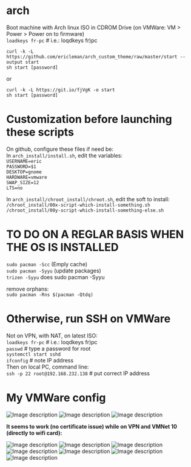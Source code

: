 ﻿# arch
 Boot machine with Arch linux ISO in CDROM Drive (on VMWare: VM > Power > Power on to firmware)  
`loadkeys fr-pc` # i.e.: loqdkeys fr)pc

`curl -k -L https://github.com/ericleman/arch_custom_theme/raw/master/start --output start`  
`sh start [password]`

or

`curl -k -L https://git.io/fjVgK -o start`  
`sh start [password]`

# Customization before launching these scripts
On github, configure these files if need be:  
In `arch_install/install.sh`, edit the variables:  
`USERNAME=eric`  
`PASSWORD=$1`  
`DESKTOP=gnome`  
`HARDWARE=vmware`  
`SWAP_SIZE=12`  
`LTS=no`  

In `arch_install/chroot_install/chroot.sh`, edit the soft to install:  
`/chroot_install/00x-script-which-install-something.sh`  
`/chroot_install/00y-script-which-install-something-else.sh`


# TO DO ON A REGLAR BASIS WHEN THE OS IS INSTALLED
`sudo pacman -Scc`  (Emply cache)  
`sudo pacman -Syyu`  (update packages)  
`trizen -Syyu` does sudo pacman -Syyu  

remove orphans:  
`sudo pacman -Rns $(pacman -Qtdq)`  

# Otherwise, run SSH on VMWare
Not on VPN, with NAT, on latest ISO:  
`loadkeys fr-pc` # i.e.: loqdkeys fr)pc  
`passwd` # type a password for root  
`systemctl start sshd`  
`ifconfig` # note IP address  
Then on local PC, command line:  
`ssh -p 22 root@192.168.232.138` # put correct IP address  

# My VMWare config
![Image description](https://github.com/ericleman/arch/blob/master/pictures/2019-06-18%2015.37.31.png)
![Image description](https://github.com/ericleman/arch/blob/master/pictures/2019-06-18%2015.37.45.png)
![Image description](https://github.com/ericleman/arch/blob/master/pictures/2019-06-18%2015.37.51.png)

**It seems to work (no certificate issue) while on VPN and VMNet 10 (directly to wifi card):**

![Image description](https://github.com/ericleman/arch/blob/master/pictures/2019-06-18%2015.37.53.png)
![Image description](https://github.com/ericleman/arch/blob/master/pictures/2019-06-18%2015.37.57.png)
![Image description](https://github.com/ericleman/arch/blob/master/pictures/2019-06-18%2015.38.02.png)
![Image description](https://github.com/ericleman/arch/blob/master/pictures/2019-06-18%2015.38.33.png)
![Image description](https://github.com/ericleman/arch/blob/master/pictures/2019-06-18%2015.38.40.png)
![Image description](https://github.com/ericleman/arch/blob/master/pictures/2019-06-18%2015.39.11.png)
![Image description](https://github.com/ericleman/arch/blob/master/pictures/2019-06-20%2012.23.18.png)




